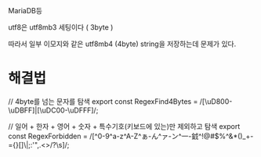 MariaDB등 

utf8은 utf8mb3 세팅이다 ( 3byte )

따라서 일부 이모지와 같은 utf8mb4 (4byte) string을 저장하는데 문제가 있다. 

# 해결법
// 4byte를 넘는 문자를 탐색
export const RegexFind4Bytes  = /[\uD800-\uDBFF]|[\uDC00-\uDFFF]/;

// 일어 + 한자 + 영어 + 숫자 + 특수기호(키보드에 있는)만 제외하고 탐색
export const RegexForbidden = /[^0-9^a-z^A-Z^ぁ-ん^ァ-ン^一-龯^!@#$%^&*()_\+\-={}\[\]\\|;:'\",.<>\/?\s]/;